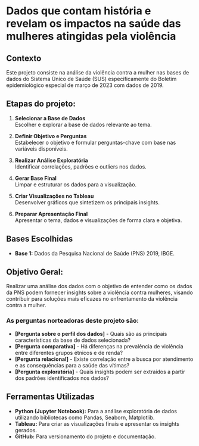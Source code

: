 # Dados que contam história e revelam os impactos na saúde das mulheres atingidas pela violência

## Contexto
Este projeto consiste na análise da violência contra a mulher nas bases de dados do Sistema Único de Saúde (SUS) especificamente do Boletim epidemiológico especial de março de 2023 com dados de 2019.

## Etapas do projeto:
1. **Selecionar a Base de Dados**  
   Escolher e explorar a base de dados relevante ao tema.

2. **Definir Objetivo e Perguntas**  
   Estabelecer o objetivo e formular perguntas-chave com base nas variáveis disponíveis.

3. **Realizar Análise Exploratória**  
   Identificar correlações, padrões e outliers nos dados.

4. **Gerar Base Final**  
   Limpar e estruturar os dados para a visualização.

5. **Criar Visualizações no Tableau**  
   Desenvolver gráficos que sintetizem os principais insights.

6. **Preparar Apresentação Final**  
   Apresentar o tema, dados e visualizações de forma clara e objetiva.

## Bases Escolhidas
- **Base 1:** Dados da Pesquisa Nacional de Saúde (PNS) 2019, IBGE.

## Objetivo Geral:
Realizar uma análise dos dados com o objetivo de entender como os dados da PNS podem fornecer insights sobre a violência contra mulheres, visando contribuir para soluções mais eficazes no enfrentamento da violência contra a mulher.

### As perguntas norteadoras deste projeto são:
- **[Pergunta sobre o perfil dos dados]** - Quais são as principais características da base de dados selecionada?
- **[Pergunta comparativa]** - Há diferenças na prevalência de violência entre diferentes grupos étnicos e de renda?
- **[Pergunta relacional]** - Existe correlação entre a busca por atendimento e as consequências para a saúde das vítimas?
- **[Pergunta exploratória]** - Quais insights podem ser extraídos a partir dos padrões identificados nos dados?

## Ferramentas Utilizadas
- **Python (Jupyter Notebook):** Para a análise exploratória de dados utilizando bibliotecas como Pandas, Seaborn, Matplotlib.
- **Tableau:** Para criar as visualizações finais e apresentar os insights gerados.
- **GitHub:** Para versionamento do projeto e documentação.
